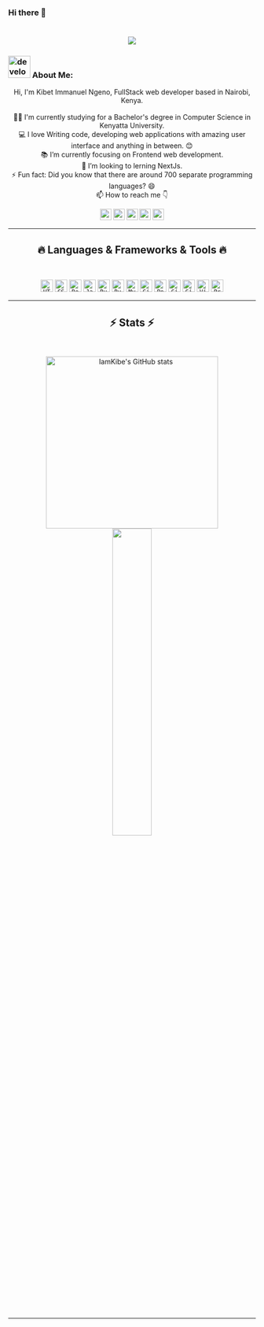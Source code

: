 ### Hi there 👋

<!--
**iamkibeh/iamkibeh** is a ✨ _special_ ✨ repository because its `README.md` (this file) appears on your GitHub profile.

Here are some ideas to get you started:

- 🔭 I’m currently working on ...
- 🌱 I’m currently learning ...
- 👯 I’m looking to collaborate on ...
- 🤔 I’m looking for help with ...
- 💬 Ask me about ...
- 📫 How to reach me: ...
- 😄 Pronouns: ...
- ⚡ Fun fact: ...
-->
<h1 align="center">
  <a href="https://git.io/typing-svg">
    <img src="https://readme-typing-svg.herokuapp.com/?lines=This+is+Kibet+Immanuel;Nice+to+meet+you+%F0%9F%91%8B&center=true&size=30">
  </a>
</h1>

###  <img src="https://github.com/iamkibeh/HalemoGPA/raw/main/images/Developer.gif" alt="developer gif"  height="45px">  About Me:

<p align="center">
  Hi, I'm Kibet Immanuel Ngeno, FullStack web developer based in Nairobi, Kenya.
  <br>
  <br>
  👨‍🎓 I'm currently studying for a Bachelor's degree in Computer Science in Kenyatta University.
  <br>
  💻 I love Writing code, developing web applications with amazing user interface and anything in between. 😊
  <br>
  📚 I’m currently focusing on Frontend web development.
  <br>
  👯 I’m looking to lerning NextJs.
  <br>
  ⚡ Fun fact:
  Did you know that there are around 700 separate programming languages? 😄
  <br>
  📫 How to reach me 👇
</p>

<p align="center">
<a href="https://www.linkedin.com/in/kibet-immanuel/"><img src="https://img.shields.io/badge/linkedin-%230077B5.svg?&style=for-the-badge&logo=linkedin&logoColor=white" height=23></a>
<a href="mailto:kibetimmanuel0@gmail.com"><img src="https://img.shields.io/badge/Gmail-D14836?style=for-the-badge&logo=gmail&logoColor=white" height=23></a>
<a href="http://wa.me//254716246708"><img src="https://img.shields.io/badge/WhatsApp-25D366?style=for-the-badge&logo=whatsapp&logoColor=white" height=23></a>
<a href="https://github.com/iamkibeh"><img src="https://img.shields.io/badge/GitHub-100000?style=for-the-badge&logo=github&logoColor=white" height=23></a>
<a href="https://twitter.com/Iamkibeh"><img src="https://img.shields.io/badge/twitter-%230077B5.svg?style=for-the-badge&logo=twitter&logoColor=white" height=23></a>
</p>
<hr>
<h2 align="center">🔥 Languages & Frameworks & Tools 🔥</h2><br>
<p align="center">
<code><img title="HTML5" height="25" src="https://github.com/iamkibeh/HalemoGPA/raw/main/images/html5.svg"></code>
<code><img title="CSS3" height="25" src="https://img.icons8.com/color/512/css3.png"></code>
<code><img title="Bootstrap" height="25" src="https://img.icons8.com/color/512/bootstrap.png"></code>
<code><img title="Javascript" height="25" src="https://img.icons8.com/color/512/javascript.png"></code>
<code><img title="Ruby" height="25" src="https://img.icons8.com/color/512/ruby-programming-language.png"></code>
<code><img title="Ruby on Rails" height="25" src="https://img.icons8.com/windows/512/ruby-on-rails.png"></code>
<code><img title="MySQL" height="25" src="https://img.icons8.com/fluency/512/mysql-logo.png"></code>
<code><img title="Git" height="25" src="https://img.icons8.com/color/512/git.png"></code>
<code><img title="PostgreSQL" height="25" src="https://img.icons8.com/color/512/postgreesql.png"></code>
<code><img title="GitHub" height="25" src="https://img.icons8.com/material-rounded/512/github.png"></code>
<code><img title="GitLab" height="25" src="https://img.icons8.com/color/512/gitlab.png"></code>
<code><img title="Visual Studio Code" height="25" src="https://img.icons8.com/color/512/visual-studio-code-2019.png"></code>
<code><img title="Problem Solving" height="25" src="https://img.icons8.com/external-flaticons-lineal-color-flat-icons/512/external-problem-solving-edutainment-flaticons-lineal-color-flat-icons.png"></code>
</p>

<hr>

<h2 align="center">⚡ Stats ⚡</h2>
<br>

<p align="center">
<a href="https://github.com/iamkibeh/">
<img title= "IamKibe's GitHub stats" width=350 src="https://github-readme-stats.vercel.app/api?username=iamkibeh&show_icons=true&theme=radical" />
 </a>
 <a href="https://github.com/iamkibeh">
    <img height="40%" src="https://github-readme-stats.vercel.app/api/top-langs/?username=iamkibeh&layout=compact&hide_border=true&theme=darcula&bg_color=00000000&langs_count=6&hide=html,css"/>
  </a>

</p>
<br>
<hr>

